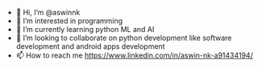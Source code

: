 - 👋 Hi, I’m @aswinnk
- 👀 I’m interested in programming
- 🌱 I’m currently learning python ML and AI
- 💞️ I’m looking to collaborate on python development like software development and android apps development
- 📫 How to reach me https://www.linkedin.com/in/aswin-nk-a91434194/

<!---
aswinnk/aswinnk is a ✨ special ✨ repository because its `README.md` (this file) appears on your GitHub profile.
You can click the Preview link to take a look at your changes.
--->
